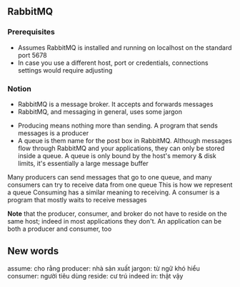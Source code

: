 ## RabbitMQ
### Prerequisites
- Assumes RabbitMQ is installed and running on localhost on the standard port 5678
- In case you use a different host, port or credentials, connections settings would require adjusting

### Notion
- RabbitMQ is a message broker. It accepts and forwards messages
- RabbitMQ, and messaging in general, uses some jargon
* Producing means nothing more than sending. A program that sends messages is a producer
* A queue is them name for the post box in RabbitMQ. Although messages flow through RabbitMQ and your applications,
they can only be stored inside a queue. A queue is only bound by the host's memory & disk limits, it's essentially a large message buffer

Many producers can send messages that go to one queue, and many consumers can try to receive data from one queue
This is how we represent a queue
Consuming has a similar meaning to receiving. A consumer is a program that mostly waits to receive messages

**Note** that the producer, consumer, and broker do not have to reside on the same host; indeed in most applications they don't. An application can be both a producer and consumer, too

## New words
assume: cho rằng
producer: nhà sản xuất
jargon: từ ngữ khó hiểu
consumer: người tiêu dùng
reside: cư trú
indeed in: thật vậy